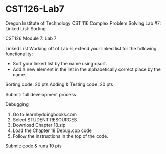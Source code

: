 # CST126-Lab7
Oregon Institute of Technology
CST 116 Complex Problem Solving
Lab #7: Linked List: Sorting


CST126
Module 7: Lab 7


Linked List
Working off of Lab 6, extend your linked list for the following functionality:
* Sort your linked list by the name using qsort.
* Add a new element in the list in the alphabetically correct place by the name.


Sorting code: 20 pts
Adding & Testing code: 20 pts


Submit: full development process


Debugging


1. Go to learnbydoingbooks.com
2. Select STUDENT RESOURCES
3. Download Chapter 18.zip
4. Load the Chapter 18 Debug.cpp code
5. Follow the instructions in the top of the code.


Submit: code & runs
10 pts
